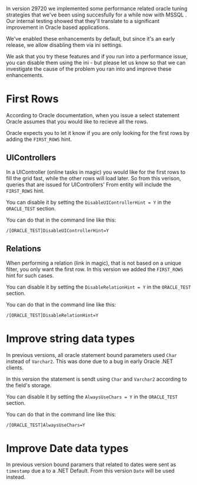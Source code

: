 In  version 29720 we implemented some performance related oracle tuning strategies that we've been using succesfully for a while now with MSSQL . Our internal testing showed that they'll translate to a significant improvement in Oracle based applications.

We've enabled these enhancements by default, but since it's an early release, we allow disabling them via ini settings.

We ask that you try these features and if you run into a performance issue, you can disable them using the ini - but please let us know so that we can investigate the cause of the problem you ran into and improve these enhancements.

# First Rows
According to Oracle documentation, when you issue a select statement Oracle assumes that you would like to recieve all the rows.

Oracle expects you to let it know if you are only looking for the first rows by adding the `FIRST_ROWS` hint.

## UIControllers
In a UIController (online tasks in magic) you would like for the first rows to fill the grid fast, while the other rows will load later.
So from this verison, queries that are issued for UIControllers' From entity will include the `FIRST_ROWS` hint.

You can disable it by setting the `DisableUIControllerHint = Y` in the `ORACLE_TEST` section. 

You can do that in the command line like this:
```
/[ORACLE_TEST]DisableUIControllerHint=Y
```

## Relations
When performing a relation (link in magic), that is not based on a unique filter, you only want the first row. In this version we added the `FIRST_ROWS` hint for such cases.

You can disable it by setting the `DisableRelationHint = Y` in the `ORACLE_TEST` section. 

You can do that in the command line like this:
```
/[ORACLE_TEST]DisableRelationHint=Y
```



# Improve string data types
In previous versions, all oracle statement bound parameters used `Char` instead of `Varchar2`. This was done due to a bug in early Oracle .NET clients.

In this version the statement is sendt using `Char` and `Varchar2` according to the field's storage.

You can disable it by setting the `AlwaysUseChars = Y` in the `ORACLE_TEST` section. 

You can do that in the command line like this:
```
/[ORACLE_TEST]AlwaysUseChars=Y
```

# Improve Date data types
In previous version bound paramers that related to dates were sent as `timestamp` due a to a .NET Default. From this version `Date` will be used instead.

